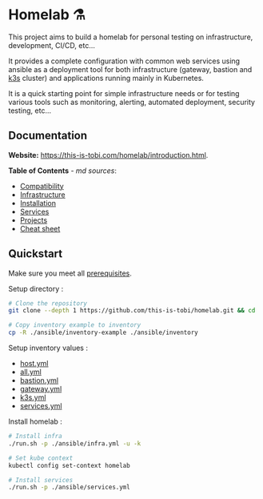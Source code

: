 # Homelab :alembic:

This project aims to build a homelab for personal testing on infrastructure, development, CI/CD, etc...

It provides a complete configuration with common web services using ansible as a deployment tool for both infrastructure  (gateway, bastion and [k3s](https://k3s.io) cluster) and applications running mainly in Kubernetes.

It is a quick starting point for simple infrastructure needs or for testing various tools such as monitoring, alerting, automated deployment, security testing, etc...

## Documentation

__Website:__ <https://this-is-tobi.com/homelab/introduction.html>.

__Table of Contents__ *- md sources*:
- [Compatibility](./docs/02-compatibility.md)
- [Infrastructure](./docs/03-infrastructure.md)
- [Installation](./docs/04-installation.md)
- [Services](./docs/05-services.md)
- [Projects](./docs/06-projects.md)
- [Cheat sheet](./docs/07-cheat-sheet.md)


## Quickstart

Make sure you meet all [prerequisites](./installation#prerequisites).

Setup directory :
```sh
# Clone the repository
git clone --depth 1 https://github.com/this-is-tobi/homelab.git && cd ./homelab && rm -rf ./.git

# Copy inventory example to inventory
cp -R ./ansible/inventory-example ./ansible/inventory
```

Setup inventory values :
- [host.yml](../ansible/inventory/hosts.yml)
- [all.yml](../ansible/inventory/group_vars/all.yml)
- [bastion.yml](../ansible/inventory/group_vars/bastion.yml)
- [gateway.yml](../ansible/inventory/group_vars/gateway.yml)
- [k3s.yml](../ansible/inventory/group_vars/k3s.yml)
- [services.yml](../ansible/inventory/group_vars/services.yml)


Install homelab :
```sh
# Install infra
./run.sh -p ./ansible/infra.yml -u -k

# Set kube context
kubectl config set-context homelab

# Install services
./run.sh -p ./ansible/services.yml
```
